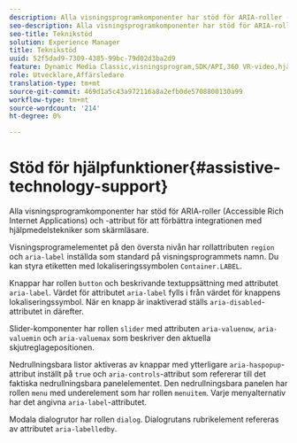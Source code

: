 ```yaml
---
description: Alla visningsprogramkomponenter har stöd för ARIA-roller (Accessible Rich Internet Applications) och -attribut för att förbättra integrationen med hjälpmedelstekniker som skärmläsare.
seo-description: Alla visningsprogramkomponenter har stöd för ARIA-roller (Accessible Rich Internet Applications) och -attribut för att förbättra integrationen med hjälpmedelstekniker som skärmläsare.
seo-title: Teknikstöd
solution: Experience Manager
title: Teknikstöd
uuid: 52f5dad9-7309-4385-99bc-79d02d3ba2d9
feature: Dynamic Media Classic,visningsprogram,SDK/API,360 VR-video,hjälpmedel
role: Utvecklare,Affärsledare
translation-type: tm+mt
source-git-commit: 469d1a5c43a972116a8a2efb0de5708800130a99
workflow-type: tm+mt
source-wordcount: '214'
ht-degree: 0%

---
```



# Stöd för hjälpfunktioner{#assistive-technology-support}

Alla visningsprogramkomponenter har stöd för ARIA-roller (Accessible Rich Internet Applications) och -attribut för att förbättra integrationen med hjälpmedelstekniker som skärmläsare.

Visningsprogramelementet på den översta nivån har rollattributen `region` och `aria-label` inställda som standard på visningsprogrammets namn. Du kan styra etiketten med lokaliseringssymbolen `Container.LABEL`.

Knappar har rollen `button` och beskrivande textuppsättning med attributet `aria-label`. Värdet för attributet `aria-label` fylls i från värdet för knappens lokaliseringssymbol. När en knapp är inaktiverad ställs `aria-disabled`-attributet in därefter.

Slider-komponenter har rollen `slider` med attributen `aria-valuenow`, `aria-valuemin` och `aria-valuemax` som beskriver den aktuella skjutreglagepositionen.

Nedrullningsbara listor aktiveras av knappar med ytterligare `aria-haspopup`-attribut inställt på `true` och `aria-controls`-attribut som refererar till det faktiska nedrullningsbara panelelementet. Den nedrullningsbara panelen har rollen `menu` med underelement som har rollen `menuitem`. Varje menyalternativ har det angivna `aria-label`-attributet.

Modala dialogrutor har rollen `dialog`. Dialogrutans rubrikelement refereras av attributet `aria-labelledby`.
